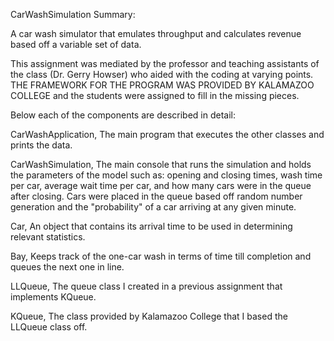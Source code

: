 CarWashSimulation Summary:

A car wash simulator that emulates throughput and calculates revenue based off a variable set of data.
 
This assignment was mediated by the professor and teaching assistants of the class (Dr. Gerry Howser) who aided with the coding at varying points. THE FRAMEWORK FOR THE PROGRAM WAS PROVIDED BY KALAMAZOO COLLEGE and the students were assigned to fill in the missing pieces.

Below each of the components are described in detail:

CarWashApplication,
The main program that executes the other classes and prints the data.

CarWashSimulation,
The main console that runs the simulation and holds the parameters of the model such as: opening and closing times, wash time per car, average wait time per car, and how many cars were in the queue after closing. Cars were placed in the queue based off random number generation and the "probability" of a car arriving at any given minute.

Car,
An object that contains its arrival time to be used in determining relevant statistics.

Bay,
Keeps track of the one-car wash in terms of time till completion and queues the next one in line.

LLQueue,
The queue class I created in a previous assignment that implements KQueue.

KQueue,
The class provided by Kalamazoo College that I based the LLQueue class off.
